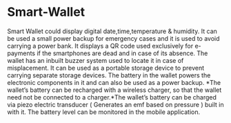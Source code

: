 # Smart-Wallet
Smart Wallet could display digital date,time,temperature &amp; humidity. It can be used a small power backup for emergency cases and it is used to avoid carrying a power bank. It displays a QR code used exclusively for e-payments if the smartphones are dead and in case of its absence. The wallet has an inbuilt buzzer system used to locate it in case of misplacement. It can be used as a portable storage device to prevent carrying separate storage devices. The battery in the wallet powers the electronic components in it and  can also be used as a power backup. *The wallet’s battery can be recharged with a wireless charger, so that the wallet need not be connected to a charger.*The wallet’s battery can be charged via piezo electric transducer ( Generates an emf based on pressure ) built in with it. The battery level can be monitored in the mobile application.

